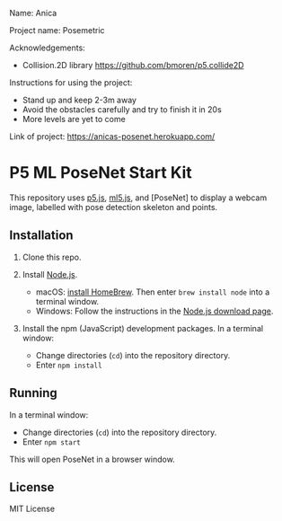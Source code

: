 Name: Anica

Project name: Posemetric

Acknowledgements:
   - Collision.2D library https://github.com/bmoren/p5.collide2D

Instructions for using the project:
   - Stand up and keep 2-3m away
   - Avoid the obstacles carefully and try to finish it in 20s
   - More levels are yet to come

Link of project: https://anicas-posenet.herokuapp.com/




# P5 ML PoseNet Start Kit

This repository uses [p5.js](https://p5js.org), [ml5.js](https://ml5js.org), and
[PoseNet] to display a webcam image, labelled with pose detection skeleton and
points.

## Installation

1. Clone this repo.

2. Install [Node.js](https://nodejs.org).
   - macOS: [install HomeBrew](https://brew.sh). Then enter `brew install node`
     into a terminal window.
   - Windows: Follow the instructions in the [Node.js download
     page](https://nodejs.org/en/).

3. Install the npm (JavaScript) development packages. In a terminal window:
   - Change directories (`cd`) into the repository directory.
   - Enter `npm install`

## Running

In a terminal window:

- Change directories (`cd`) into the repository directory.
- Enter `npm start`

This will open PoseNet in a browser window.

## License

MIT License
